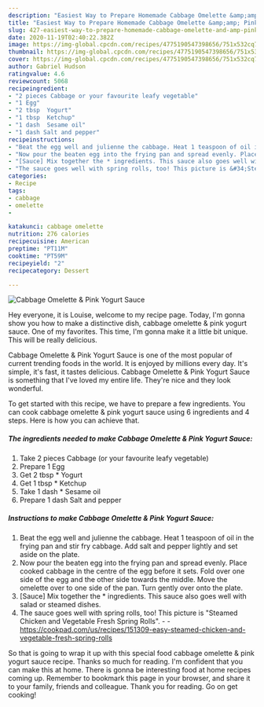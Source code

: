 ```yaml
---
description: "Easiest Way to Prepare Homemade Cabbage Omelette &amp;amp; Pink Yogurt Sauce"
title: "Easiest Way to Prepare Homemade Cabbage Omelette &amp;amp; Pink Yogurt Sauce"
slug: 427-easiest-way-to-prepare-homemade-cabbage-omelette-and-amp-pink-yogurt-sauce
date: 2020-11-19T02:40:22.382Z
image: https://img-global.cpcdn.com/recipes/4775190547398656/751x532cq70/cabbage-omelette-pink-yogurt-sauce-recipe-main-photo.jpg
thumbnail: https://img-global.cpcdn.com/recipes/4775190547398656/751x532cq70/cabbage-omelette-pink-yogurt-sauce-recipe-main-photo.jpg
cover: https://img-global.cpcdn.com/recipes/4775190547398656/751x532cq70/cabbage-omelette-pink-yogurt-sauce-recipe-main-photo.jpg
author: Gabriel Hudson
ratingvalue: 4.6
reviewcount: 5068
recipeingredient:
- "2 pieces Cabbage or your favourite leafy vegetable"
- "1 Egg"
- "2 tbsp  Yogurt"
- "1 tbsp  Ketchup"
- "1 dash  Sesame oil"
- "1 dash Salt and pepper"
recipeinstructions:
- "Beat the egg well and julienne the cabbage. Heat 1 teaspoon of oil in the frying pan and stir fry cabbage. Add salt and pepper lightly and set aside on the plate."
- "Now pour the beaten egg into the frying pan and spread evenly. Place cooked cabbage in the centre of the egg before it sets. Fold over one side of the egg and the other side towards the middle. Move the omelette over to one side of the pan. Turn gently over onto the plate."
- "[Sauce] Mix together the * ingredients. This sauce also goes well with salad or steamed dishes."
- "The sauce goes well with spring rolls, too! This picture is &#34;Steamed Chicken and Vegetable Fresh Spring Rolls&#34;.  https://cookpad.com/us/recipes/151309-easy-steamed-chicken-and-vegetable-fresh-spring-rolls"
categories:
- Recipe
tags:
- cabbage
- omelette
- 

katakunci: cabbage omelette  
nutrition: 276 calories
recipecuisine: American
preptime: "PT11M"
cooktime: "PT59M"
recipeyield: "2"
recipecategory: Dessert

---
```



![Cabbage Omelette &amp; Pink Yogurt Sauce](https://img-global.cpcdn.com/recipes/4775190547398656/751x532cq70/cabbage-omelette-pink-yogurt-sauce-recipe-main-photo.jpg)

Hey everyone, it is Louise, welcome to my recipe page. Today, I'm gonna show you how to make a distinctive dish, cabbage omelette &amp; pink yogurt sauce. One of my favorites. This time, I'm gonna make it a little bit unique. This will be really delicious.



Cabbage Omelette &amp; Pink Yogurt Sauce is one of the most popular of current trending foods in the world. It is enjoyed by millions every day. It's simple, it's fast, it tastes delicious. Cabbage Omelette &amp; Pink Yogurt Sauce is something that I've loved my entire life. They're nice and they look wonderful.


To get started with this recipe, we have to prepare a few ingredients. You can cook cabbage omelette &amp; pink yogurt sauce using 6 ingredients and 4 steps. Here is how you can achieve that.

<!--inarticleads1-->

##### The ingredients needed to make Cabbage Omelette &amp; Pink Yogurt Sauce:

1. Take 2 pieces Cabbage (or your favourite leafy vegetable)
1. Prepare 1 Egg
1. Get 2 tbsp * Yogurt
1. Get 1 tbsp * Ketchup
1. Take 1 dash * Sesame oil
1. Prepare 1 dash Salt and pepper




<!--inarticleads2-->

##### Instructions to make Cabbage Omelette &amp; Pink Yogurt Sauce:

1. Beat the egg well and julienne the cabbage. Heat 1 teaspoon of oil in the frying pan and stir fry cabbage. Add salt and pepper lightly and set aside on the plate.
1. Now pour the beaten egg into the frying pan and spread evenly. Place cooked cabbage in the centre of the egg before it sets. Fold over one side of the egg and the other side towards the middle. Move the omelette over to one side of the pan. Turn gently over onto the plate.
1. [Sauce] Mix together the * ingredients. This sauce also goes well with salad or steamed dishes.
1. The sauce goes well with spring rolls, too! This picture is &#34;Steamed Chicken and Vegetable Fresh Spring Rolls&#34;. -  - https://cookpad.com/us/recipes/151309-easy-steamed-chicken-and-vegetable-fresh-spring-rolls




So that is going to wrap it up with this special food cabbage omelette &amp; pink yogurt sauce recipe. Thanks so much for reading. I'm confident that you can make this at home. There is gonna be interesting food at home recipes coming up. Remember to bookmark this page in your browser, and share it to your family, friends and colleague. Thank you for reading. Go on get cooking!
